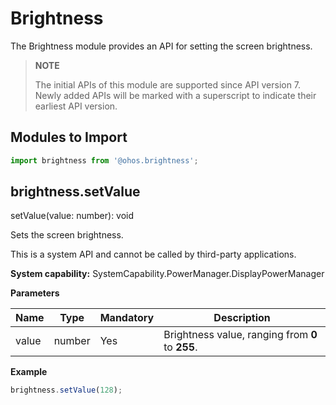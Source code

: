 # Brightness

The Brightness module provides an API for setting the screen brightness.

> **NOTE**
> 
> The initial APIs of this module are supported since API version 7. Newly added APIs will be marked with a superscript to indicate their earliest API version.

## Modules to Import

```js
import brightness from '@ohos.brightness';
```

## brightness.setValue

setValue(value: number): void

Sets the screen brightness.

This is a system API and cannot be called by third-party applications.

**System capability:** SystemCapability.PowerManager.DisplayPowerManager

**Parameters**

| Name  | Type    | Mandatory  | Description         |
| ----- | ------ | ---- | ----------- |
| value | number | Yes   | Brightness value, ranging from **0** to **255**.|

**Example**

```js
brightness.setValue(128);
```
